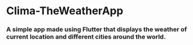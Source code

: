 # Clima-TheWeatherApp
### A simple app made using Flutter that displays the weather of current location and different cities around the world.

